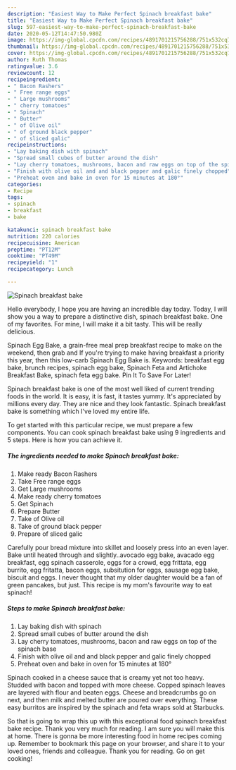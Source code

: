 ```yaml
---
description: "Easiest Way to Make Perfect Spinach breakfast bake"
title: "Easiest Way to Make Perfect Spinach breakfast bake"
slug: 597-easiest-way-to-make-perfect-spinach-breakfast-bake
date: 2020-05-12T14:47:50.980Z
image: https://img-global.cpcdn.com/recipes/4891701215756288/751x532cq70/spinach-breakfast-bake-recipe-main-photo.jpg
thumbnail: https://img-global.cpcdn.com/recipes/4891701215756288/751x532cq70/spinach-breakfast-bake-recipe-main-photo.jpg
cover: https://img-global.cpcdn.com/recipes/4891701215756288/751x532cq70/spinach-breakfast-bake-recipe-main-photo.jpg
author: Ruth Thomas
ratingvalue: 3.6
reviewcount: 12
recipeingredient:
- " Bacon Rashers"
- " Free range eggs"
- " Large mushrooms"
- " cherry tomatoes"
- " Spinach"
- " Butter"
- " of Olive oil"
- " of ground black pepper"
- " of sliced galic"
recipeinstructions:
- "Lay baking dish with spinach"
- "Spread small cubes of butter around the dish"
- "Lay cherry tomatoes, mushrooms, bacon and raw eggs on top of the spinach base"
- "Finish with olive oil and and black pepper and galic finely chopped"
- "Preheat oven and bake in oven for 15 minutes at 180°"
categories:
- Recipe
tags:
- spinach
- breakfast
- bake

katakunci: spinach breakfast bake 
nutrition: 220 calories
recipecuisine: American
preptime: "PT12M"
cooktime: "PT49M"
recipeyield: "1"
recipecategory: Lunch

---
```



![Spinach breakfast bake](https://img-global.cpcdn.com/recipes/4891701215756288/751x532cq70/spinach-breakfast-bake-recipe-main-photo.jpg)

Hello everybody, I hope you are having an incredible day today. Today, I will show you a way to prepare a distinctive dish, spinach breakfast bake. One of my favorites. For mine, I will make it a bit tasty. This will be really delicious.

Spinach Egg Bake, a grain-free meal prep breakfast recipe to make on the weekend, then grab and If you&#39;re trying to make having breakfast a priority this year, then this low-carb Spinach Egg Bake is. Keywords: breakfast egg bake, brunch recipes, spinach egg bake, Spinach Feta and Artichoke Breakfast Bake, spinach feta egg bake. Pin It To Save For Later!

Spinach breakfast bake is one of the most well liked of current trending foods in the world. It is easy, it is fast, it tastes yummy. It's appreciated by millions every day. They are nice and they look fantastic. Spinach breakfast bake is something which I've loved my entire life.


To get started with this particular recipe, we must prepare a few components. You can cook spinach breakfast bake using 9 ingredients and 5 steps. Here is how you can achieve it.

<!--inarticleads1-->

##### The ingredients needed to make Spinach breakfast bake:

1. Make ready  Bacon Rashers
1. Take  Free range eggs
1. Get  Large mushrooms
1. Make ready  cherry tomatoes
1. Get  Spinach
1. Prepare  Butter
1. Take  of Olive oil
1. Take  of ground black pepper
1. Prepare  of sliced galic


Carefully pour bread mixture into skillet and loosely press into an even layer. Bake until heated through and slightly..avocado egg bake, avacado egg breakfast, egg spinach casserole, eggs for a crowd, egg frittata, egg burrito, egg fritatta, bacon eggs, subsitution for eggs, sausage egg bake, biscuit and eggs. I never thought that my older daughter would be a fan of green pancakes, but just. This recipe is my mom&#39;s favourite way to eat spinach! 

<!--inarticleads2-->

##### Steps to make Spinach breakfast bake:

1. Lay baking dish with spinach
1. Spread small cubes of butter around the dish
1. Lay cherry tomatoes, mushrooms, bacon and raw eggs on top of the spinach base
1. Finish with olive oil and and black pepper and galic finely chopped
1. Preheat oven and bake in oven for 15 minutes at 180°


Spinach cooked in a cheese sauce that is creamy yet not too heavy. Studded with bacon and topped with more cheese. Copped spinach leaves are layered with flour and beaten eggs. Cheese and breadcrumbs go on next, and then milk and melted butter are poured over everything. These easy burritos are inspired by the spinach and feta wraps sold at Starbucks. 

So that is going to wrap this up with this exceptional food spinach breakfast bake recipe. Thank you very much for reading. I am sure you will make this at home. There is gonna be more interesting food in home recipes coming up. Remember to bookmark this page on your browser, and share it to your loved ones, friends and colleague. Thank you for reading. Go on get cooking!
